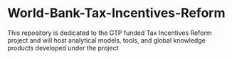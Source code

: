 # World-Bank-Tax-Incentives-Reform
This repository is dedicated to the GTP funded Tax Incentives Reform project and will host analytical models, tools, and global knowledge products developed under the project
